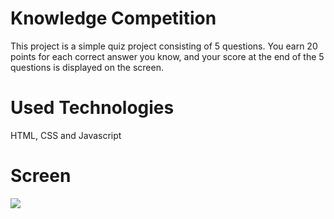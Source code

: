 <h1> Knowledge Competition </h1>

This project is a simple quiz project consisting of 5 questions. You earn 20 points for each correct answer you know, and your score at the end of the 5 questions is displayed on the screen.

<h1> Used Technologies </h1>

HTML, CSS and Javascript

<h1> Screen </h1>

![](ekran.gif)